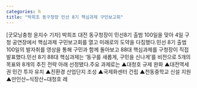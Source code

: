 ```yaml
---
categories: h
title: "박희조 동구청장 민선 8기 핵심과제 구민보고회"
---
```

[굿모닝충청 윤지수 기자] 박희조 대전 동구청장이 민선8기 출범 100일을 맞아 4일 구청 공연장에서 핵심과제 구민보고회를 열고 미래로의 도약을 다짐했다.민선 8기 출범 100일의 발자취를 영상을 통해 구민과 함께 돌아보고 88대 핵심과제를 구청장이 직접 발표했다.민선 8기 88대 핵심과제는 ‘동구를 새롭게, 구민을 신나게’를 비전으로 5개의 목표와 8개의 추진 전략 아래 선정됐다.주요 과제로는 ▲대청호 규제 완화 ▲대전역세권 민간 투자 유치 ▲친환경 산업단지 조성 ▲국제화센터 건립 ▲천동중학교 신설 지원 ▲만인산~식장산~대청호 레